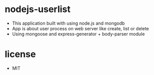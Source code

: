 # nodejs-userlist
- This application built with using node.js and mongodb
- App is about user process on web server like create, list or delete
- Using mongoose and express-generator + body-parser module 

# license
- MIT
